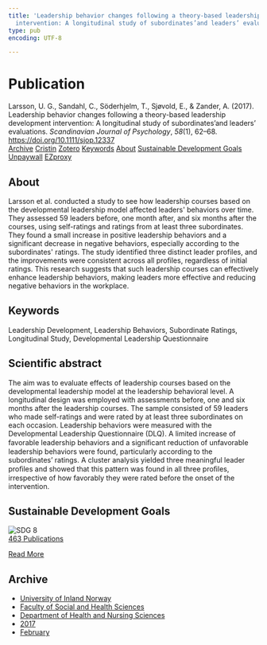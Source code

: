 ```yaml
---
title: 'Leadership behavior changes following a theory-based leadership development
  intervention: A longitudinal study of subordinates’and leaders’ evaluations'
type: pub
encoding: UTF-8

---
```

<h1>Publication</h1>
<article id="csl-bib-container-J9UEQCQU" class="csl-bib-container">
  <div class="csl-bib-body"> <div class="csl-entry">Larsson, U. G., Sandahl, C., Söderhjelm, T., Sjøvold, E., &#38; Zander, A. (2017). Leadership behavior changes following a theory-based leadership development intervention: A longitudinal study of subordinates’and leaders’ evaluations. <i>Scandinavian Journal of Psychology</i>, <i>58</i>(1), 62–68. <a href="https://doi.org/10.1111/sjop.12337">https://doi.org/10.1111/sjop.12337</a></div> </div>
  <div class="csl-bib-buttons">
    <a href="#taxonomy-article-J9UEQCQU" alt="archive" class="csl-bib-button">Archive</a>
    <a href="https://app.cristin.no/results/show.jsf?id=1452608" alt="Cristin" class="csl-bib-button">Cristin</a>
    <a href="http://zotero.org/groups/5881554/items/J9UEQCQU" alt="Zotero" class="csl-bib-button">Zotero</a>
    <a href="#keywords-article-J9UEQCQU" alt="keywords" class="csl-bib-button">Keywords</a>
    <a href="#about-article-J9UEQCQU" alt="about_pub" class="csl-bib-button">About</a>
    <a href="#sdg-article-J9UEQCQU" alt="sdg" class="csl-bib-button">Sustainable Development Goals</a>
    <a href="https://doi.org/10.1111/sjop.12337" alt="Unpaywall" class="csl-bib-button">Unpaywall</a>
    <a href="https://doi.org/10.1111/sjop.12337" alt="EZproxy" class="csl-bib-button">EZproxy</a>
  </div>
  <div id="csl-bib-meta-container-J9UEQCQU"></div>
</article>
<div id="csl-bib-meta-J9UEQCQU" class="csl-bib-meta">
  <article id="about-article-J9UEQCQU" class="about_pub-article">
    <h1>About</h1>
    Larsson et al. conducted a study to see how leadership courses based on the developmental leadership model affected leaders' behaviors over time. They assessed 59 leaders before, one month after, and six months after the courses, using self-ratings and ratings from at least three subordinates. They found a small increase in positive leadership behaviors and a significant decrease in negative behaviors, especially according to the subordinates' ratings. The study identified three distinct leader profiles, and the improvements were consistent across all profiles, regardless of initial ratings. This research suggests that such leadership courses can effectively enhance leadership behaviors, making leaders more effective and reducing negative behaviors in the workplace.
  </article>
  <article id="keywords-article-J9UEQCQU" class="keywords-article">
    <h1>Keywords</h1>
    Leadership Development, Leadership Behaviors, Subordinate Ratings, Longitudinal Study, Developmental Leadership Questionnaire
  </article>
  <article id="abstract-article-J9UEQCQU" class="abstract-article">
    <h1>Scientific abstract</h1>
    The aim was to evaluate effects of leadership courses based on the developmental leadership model at the leadership behavioral level. A longitudinal 
design was employed with assessments before, one and six months after the leadership courses. The sample consisted of 59 leaders who made self-ratings 
and were rated by at least three subordinates on each occasion. Leadership behaviors were measured with the Developmental Leadership Questionnaire 
(DLQ). A limited increase of favorable leadership behaviors and a signiﬁcant reduction of unfavorable leadership behaviors were found, particularly 
according to the subordinates’ ratings. A cluster analysis yielded three meaningful leader proﬁles and showed that this pattern was found in all three 
proﬁles, irrespective of how favorably they were rated before the onset of the intervention.
  </article>
  <article id="sdg-article-J9UEQCQU" class="sdg-article">
    <h1>Sustainable Development Goals</h1>
    <div class="sdg-container"><div id="sdg8" class="sdg">
        <img src="{{< params subfolder >}}images/sdg/sdg08_en.png" class="image" alt="SDG 8">
        <div class="sdg-overlay">
          <a href="{{< params subfolder >}}en/archive/?sdg=8#archive" class="sdg-publication-count"><span>463</span> Publications</a>
          <p><a href="https://sdgs.un.org/goals/goal8" class="sdg-read-more">Read More</a></p>
        </div>
      </div></div>
  </article>
  <article id="taxonomy-article-J9UEQCQU" class="taxonomy-article">
    <h1>Archive</h1>
    <ul>
      <li><a href="{{< params subfolder >}}en/archive/?key=3DCRN523">University of Inland Norway</a></li>
      <li><a href="{{< params subfolder >}}en/archive/?key=IDKFS3MX">Faculty of Social and Health Sciences</a></li>
      <li><a href="{{< params subfolder >}}en/archive/?key=GTV4ECMZ">Department of Health and Nursing Sciences</a></li>
      <li><a href="{{< params subfolder >}}en/archive/?key=QV2QKSDS">2017</a></li>
      <li><a href="{{< params subfolder >}}en/archive/?key=5A9AKSDK">February</a></li>
    </ul>
  </article>
</div>
